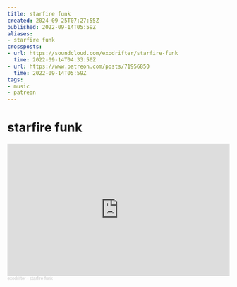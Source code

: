 ```yaml
---
title: starfire funk
created: 2024-09-25T07:27:55Z
published: 2022-09-14T05:59Z
aliases:
- starfire funk
crossposts:
- url: https://soundcloud.com/exodrifter/starfire-funk
  time: 2022-09-14T04:33:50Z
- url: https://www.patreon.com/posts/71956850
  time: 2022-09-14T05:59Z
tags:
- music
- patreon
---
```


# starfire funk

<iframe width="100%" height="300" scrolling="no" frameborder="no" allow="autoplay" src="https://w.soundcloud.com/player/?url=https%3A//api.soundcloud.com/tracks/1343527990&color=%23ff5500&auto_play=false&hide_related=false&show_comments=true&show_user=true&show_reposts=false&show_teaser=true&visual=true"></iframe><div style="font-size: 10px; color: #cccccc;line-break: anywhere;word-break: normal;overflow: hidden;white-space: nowrap;text-overflow: ellipsis; font-family: Interstate,Lucida Grande,Lucida Sans Unicode,Lucida Sans,Garuda,Verdana,Tahoma,sans-serif;font-weight: 100;"><a href="https://soundcloud.com/exodrifter" title="exodrifter" target="_blank" style="color: #cccccc; text-decoration: none;">exodrifter</a> · <a href="https://soundcloud.com/exodrifter/starfire-funk" title="starfire funk" target="_blank" style="color: #cccccc; text-decoration: none;">starfire funk</a></div>
